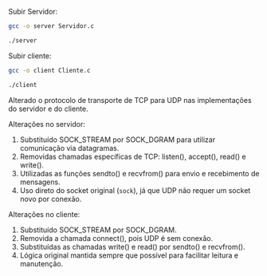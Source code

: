 Subir Servidor:
```bash
gcc -o server Servidor.c

./server
```

Subir cliente:
```bash
gcc -o client Cliente.c

./client
```

Alterado o protocolo de transporte de TCP para UDP nas implementações do servidor e do cliente.

Alterações no servidor:
1. Substituído SOCK_STREAM por SOCK_DGRAM para utilizar comunicação via datagramas.
2. Removidas chamadas específicas de TCP: listen(), accept(), read() e write().
3. Utilizadas as funções sendto() e recvfrom() para envio e recebimento de mensagens.
4. Uso direto do socket original (`sock`), já que UDP não requer um socket novo por conexão.

Alterações no cliente:
1. Substituído SOCK_STREAM por SOCK_DGRAM.
2. Removida a chamada connect(), pois UDP é sem conexão.
3. Substituídas as chamadas write() e read() por sendto() e recvfrom().
4. Lógica original mantida sempre que possível para facilitar leitura e manutenção.
